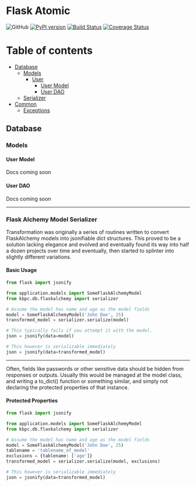 # Flask Atomic

![GitHub](https://img.shields.io/github/license/kmjbyrne/kbpc)
[![PyPI version](https://badge.fury.io/py/flask-atomic.svg)](https://badge.fury.io/py/flask-atomic)
[![Build Status](https://travis-ci.org/kmjbyrne/kbpc.svg?branch=master)](https://travis-ci.org/kmjbyrne/kbpc)
[![Coverage Status](https://coveralls.io/repos/github/kmjbyrne/kbpc/badge.svg?branch=master)](https://coveralls.io/github/kmjbyrne/kbpc?branch=master)

Table of contents
=================

<!--ts-->

* [Database](#database)
    * [Models](#models)
        * [User](#user)
            * [User Model](#user-model)
            * [User DAO](#user-dao)
    * [Serializer](#flask-alchemy-model-serializer)
* [Common](#common)
    * [Exceptions](#exceptions)
    
<!--te-->

## Database


### Models

#### User Model

Docs coming soon

#### User DAO

Docs coming soon

---

### Flask Alchemy Model Serializer


Transformation was originally a series of routines written to convert FlaskAlchemy models into jsonifiable dict 
structures. This proved to be a solution lacking elegance and evolved and eventually found its way into half a dozen 
projects over time and eventually, then started to splinter into slightly different variations.

#### Basic Usage

```python
from flask import jsonify

from application.models import SomeFlaskAlchemyModel
from kbpc.db.flaskalchemy import serializer

# Assume the model has name and age as the model fields
model = SomeFlaskAlchemyModel('John Doe', 25)
transformed_model = serializer.serialize(model)

# This typically fails if you attempt it with the model.
json = jsonify(data=model)

# This however is serializable immediately
json = jsonify(data=transformed_model)
```
---

Often, fields like passwords or other sensitive data should be hidden from responses or outputs. Usually this would be 
managed at the model class, and writing a to_dict() function or something similar, and simply not declaring the 
protected properties of that instance.

#### Protected Properties

```python
from flask import jsonify

from application.models import SomeFlaskAlchemyModel
from kbpc.db.flaskalchemy import serializer

# Assume the model has name and age as the model fields
model = SomeFlaskAlchemyModel('John Doe', 25)
tablename = 'tablename_of_model'
exclusions = {tablename: ['age']}
transformed_model = serializer.serialize(model, exclusions)

# This however is serializable immediately
json = jsonify(data=transformed_model)

```


